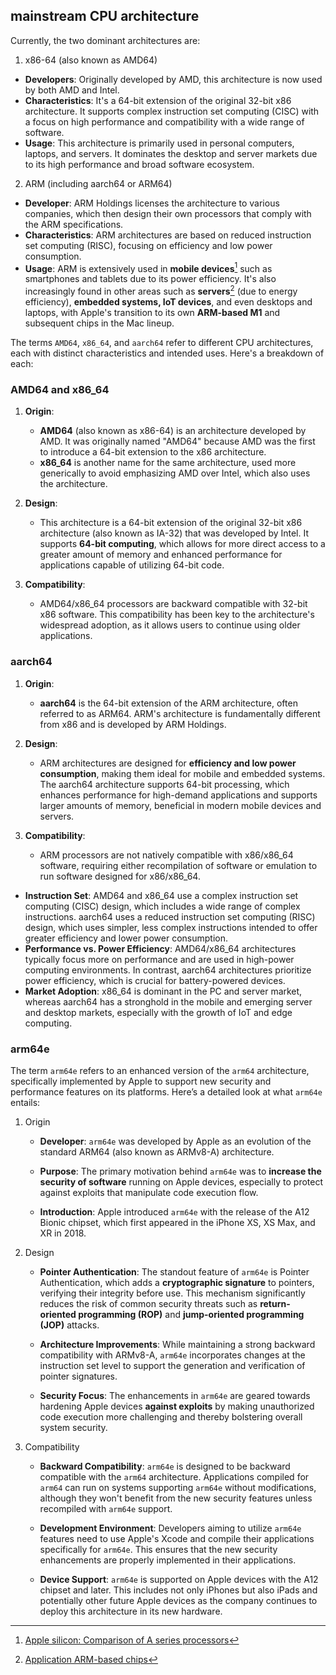## mainstream CPU architecture

Currently, the two dominant architectures are:

1. x86-64 (also known as AMD64)

- **Developers**: Originally developed by AMD, this architecture is now used by both AMD and Intel.
- **Characteristics**: It's a 64-bit extension of the original 32-bit x86 architecture. It supports complex instruction set computing (CISC) with a focus on high performance and compatibility with a wide range of software.
- **Usage**: This architecture is primarily used in personal computers, laptops, and servers. It dominates the desktop and server markets due to its high performance and broad software ecosystem.

2. ARM (including aarch64 or ARM64)

- **Developer**: ARM Holdings licenses the architecture to various companies, which then design their own processors that comply with the ARM specifications.
- **Characteristics**: ARM architectures are based on reduced instruction set computing (RISC), focusing on efficiency and low power consumption.
- **Usage**: ARM is extensively used in **mobile devices**[^1] such as smartphones and tablets due to its power efficiency. It's also increasingly found in other areas such as **servers**[^2] (due to energy efficiency), **embedded systems, IoT devices**, and even desktops and laptops, with Apple's transition to its own **ARM-based M1** and subsequent chips in the Mac lineup.



The terms `AMD64`, `x86_64`, and `aarch64` refer to different CPU architectures, each with distinct characteristics and intended uses. Here's a breakdown of each:

### AMD64 and x86_64

1. **Origin**:

   - **AMD64** (also known as x86-64) is an architecture developed by AMD. It was originally named "AMD64" because AMD was the first to introduce a 64-bit extension to the x86 architecture.
   - **x86_64** is another name for the same architecture, used more generically to avoid emphasizing AMD over Intel, which also uses the architecture.

2. **Design**:

   - This architecture is a 64-bit extension of the original 32-bit x86 architecture (also known as IA-32) that was developed by Intel. It supports **64-bit computing**, which allows for more direct access to a greater amount of memory and enhanced performance for applications capable of utilizing 64-bit code.

3. **Compatibility**:

   - AMD64/x86_64 processors are backward compatible with 32-bit x86 software. This compatibility has been key to the architecture's widespread adoption, as it allows users to continue using older applications.

   

### aarch64

1. **Origin**:

   - **aarch64** is the 64-bit extension of the ARM architecture, often referred to as ARM64. ARM's architecture is fundamentally different from x86 and is developed by ARM Holdings.

2. **Design**:

   - ARM architectures are designed for **efficiency and low power consumption**, making them ideal for mobile and embedded systems. The aarch64 architecture supports 64-bit processing, which enhances performance for high-demand applications and supports larger amounts of memory, beneficial in modern mobile devices and servers.

3. **Compatibility**:

   - ARM processors are not natively compatible with x86/x86_64 software, requiring either recompilation of software or emulation to run software designed for x86/x86_64.

   

- **Instruction Set**: AMD64 and x86_64 use a complex instruction set computing (CISC) design, which includes a wide range of complex instructions. aarch64 uses a reduced instruction set computing (RISC) design, which uses simpler, less complex instructions intended to offer greater efficiency and lower power consumption.
- **Performance vs. Power Efficiency**: AMD64/x86_64 architectures typically focus more on performance and are used in high-power computing environments. In contrast, aarch64 architectures prioritize power efficiency, which is crucial for battery-powered devices.
- **Market Adoption**: x86_64 is dominant in the PC and server market, whereas aarch64 has a stronghold in the mobile and emerging server and desktop markets, especially with the growth of IoT and edge computing.

### arm64e

The term `arm64e` refers to an enhanced version of the `arm64` architecture, specifically implemented by Apple to support new security and performance features on its platforms. Here’s a detailed look at what `arm64e` entails:

1. Origin

   - **Developer**: `arm64e` was developed by Apple as an evolution of the standard ARM64 (also known as ARMv8-A) architecture.

   - **Purpose**: The primary motivation behind `arm64e` was to **increase the security of software** running on Apple devices, especially to protect against exploits that manipulate code execution flow.

   - **Introduction**: Apple introduced `arm64e` with the release of the A12 Bionic chipset, which first appeared in the iPhone XS, XS Max, and XR in 2018.

2. Design

   - **Pointer Authentication**: The standout feature of `arm64e` is Pointer Authentication, which adds a **cryptographic signature** to pointers, verifying their integrity before use. This mechanism significantly reduces the risk of common security threats such as **return-oriented programming (ROP)** and **jump-oriented programming (JOP)** attacks.

   - **Architecture Improvements**: While maintaining a strong backward compatibility with ARMv8-A, `arm64e` incorporates changes at the instruction set level to support the generation and verification of pointer signatures.

   - **Security Focus**: The enhancements in `arm64e` are geared towards hardening Apple devices **against exploits** by making unauthorized code execution more challenging and thereby bolstering overall system security.

3. Compatibility

   - **Backward Compatibility**: `arm64e` is designed to be backward compatible with the `arm64` architecture. Applications compiled for `arm64` can run on systems supporting `arm64e` without modifications, although they won't benefit from the new security features unless recompiled with `arm64e` support.

   - **Development Environment**: Developers aiming to utilize `arm64e` features need to use Apple's Xcode and compile their applications specifically for `arm64e`. This ensures that the new security enhancements are properly implemented in their applications.

   - **Device Support**: `arm64e` is supported on Apple devices with the A12 chipset and later. This includes not only iPhones but also iPads and potentially other future Apple devices as the company continues to deploy this architecture in its new hardware.



[^1]: [Apple silicon: Comparison of A series processors](https://en.wikipedia.org/wiki/Apple_silicon#Comparison%20of%20A%20series%20processors) 
[^2]: [Application ARM-based chips](https://en.wikipedia.org/wiki/ARM_Cortex-A53#External%20links)
